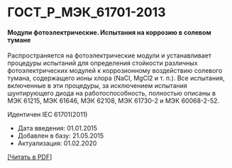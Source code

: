 # ГОСТ_Р_МЭК_61701-2013

#### Модули фотоэлектрические. Испытания на коррозию в солевом тумане

Распространяется на фотоэлектрические модули и устанавливает процедуры испытаний для определения стойкости различных фотоэлектрических модулей к коррозионному воздействию солевого тумана, содержащего ионы хлора (NaCl, MgCl2 и т. п.). Все испытания, включенные в эти процедуры, за исключением испытания шунтирующего диода на работоспособность, полностью описаны в МЭК 61215, МЭК 61646, МЭК 62108, МЭК 61730-2 и МЭК 60068-2-52.

Идентичен IEC 61701(2011)

- Дата введения: 01.01.2015
- Добавлен в базу: 21.05.2015
- Актуализация: 01.02.2020

<a onclick="openFileCallback('https://standartgost.ru/g/ГОСТ_Р_МЭК_61701-2013.pdf', 'ГОСТ_Р_МЭК_61701-2013.pdf');" href="#">[Читать в PDF]</a>